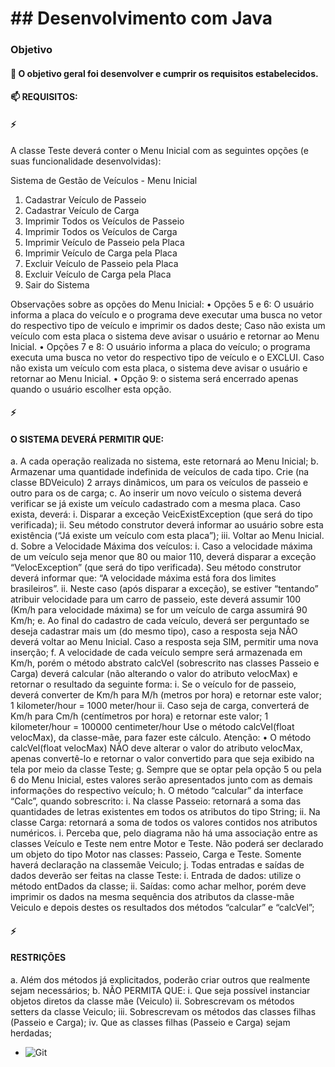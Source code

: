 # ## Desenvolvimento com Java

### Objetivo

#### 🌱 O objetivo geral foi desenvolver e cumprir os requisitos estabelecidos.

#### 📫 REQUISITOS:

#### ⚡ 
A classe Teste deverá conter o Menu Inicial com as seguintes opções (e suas
funcionalidade desenvolvidas):

Sistema de Gestão de Veículos - Menu Inicial
1. Cadastrar Veículo de Passeio
2. Cadastrar Veículo de Carga
3. Imprimir Todos os Veículos de Passeio
4. Imprimir Todos os Veículos de Carga
5. Imprimir Veículo de Passeio pela Placa
6. Imprimir Veículo de Carga pela Placa
7. Excluir Veículo de Passeio pela Placa
8. Excluir Veículo de Carga pela Placa
9. Sair do Sistema

Observações sobre as opções do Menu Inicial:
• Opções 5 e 6: O usuário informa a placa do veículo e o programa deve executar uma
busca no vetor do respectivo tipo de veículo e imprimir os dados deste; Caso não exista
um veículo com esta placa o sistema deve avisar o usuário e retornar ao Menu Inicial.
• Opções 7 e 8: O usuário informa a placa do veículo; o programa executa uma busca no
vetor do respectivo tipo de veículo e o EXCLUI. Caso não exista um veículo com esta
placa, o sistema deve avisar o usuário e retornar ao Menu Inicial.
• Opção 9: o sistema será encerrado apenas quando o usuário escolher esta opção.

#### ⚡
#### O SISTEMA DEVERÁ PERMITIR QUE:
a. A cada operação realizada no sistema, este retornará ao Menu Inicial;
b. Armazenar uma quantidade indefinida de veículos de cada tipo. Crie (na classe
BDVeiculo) 2 arrays dinâmicos, um para os veículos de passeio e outro para os
de carga;
c. Ao inserir um novo veículo o sistema deverá verificar se já existe um veículo
cadastrado com a mesma placa. Caso exista, deverá:
i. Disparar a exceção VeicExistException (que será do tipo verificada);
ii. Seu método construtor deverá informar ao usuário sobre esta
existência (“Já existe um veículo com esta placa”);
iii. Voltar ao Menu Inicial.
d. Sobre a Velocidade Máxima dos veículos:
i. Caso a velocidade máxima de um veículo seja menor que 80 ou maior
110, deverá disparar a exceção “VelocException” (que será do tipo
verificada). Seu método construtor deverá informar que: “A velocidade
máxima está fora dos limites brasileiros”.
ii. Neste caso (após disparar a exceção), se estiver “tentando” atribuir
velocidade para um carro de passeio, este deverá assumir 100 (Km/h
para velocidade máxima) se for um veículo de carga assumirá 90 Km/h;
e. Ao final do cadastro de cada veículo, deverá ser perguntado se deseja cadastrar
mais um (do mesmo tipo), caso a resposta seja NÃO deverá voltar ao Menu
Inicial. Caso a resposta seja SIM, permitir uma nova inserção;
f. A velocidade de cada veículo sempre será armazenada em Km/h, porém o
método abstrato calcVel (sobrescrito nas classes Passeio e Carga) deverá
calcular (não alterando o valor do atributo velocMax) e retornar o resultado da
seguinte forma:
i. Se o veículo for de passeio, deverá converter de Km/h para M/h (metros
por hora) e retornar este valor;
1 kilometer/hour = 1000 meter/hour
ii. Caso seja de carga, converterá de Km/h para Cm/h (centímetros por
hora) e retornar este valor;
1 kilometer/hour = 100000 centimeter/hour
Use o método calcVel(float velocMax), da classe-mãe, para fazer este cálculo.
Atenção:
• O método calcVel(float velocMax) NÃO deve alterar o valor do atributo velocMax, apenas
convertê-lo e retornar o valor convertido para que seja exibido na tela por meio da classe Teste;
g. Sempre que se optar pela opção 5 ou pela 6 do Menu Inicial, estes valores serão
apresentados junto com as demais informações do respectivo veículo;
h. O método “calcular” da interface “Calc”, quando sobrescrito:
i. Na classe Passeio: retornará a soma das quantidades de letras
existentes em todos os atributos do tipo String;
ii. Na classe Carga: retornará a soma de todos os valores contidos nos
atributos numéricos.
i. Perceba que, pelo diagrama não há uma associação entre as classes Veículo e
Teste nem entre Motor e Teste. Não poderá ser declarado um objeto do tipo
Motor nas classes: Passeio, Carga e Teste. Somente haverá declaração na classemãe Veiculo;
j. Todas entradas e saídas de dados deverão ser feitas na classe Teste:
i. Entrada de dados: utilize o método entDados da classe;
ii. Saídas: como achar melhor, porém deve imprimir os dados na mesma
sequência dos atributos da classe-mãe Veiculo e depois destes os
resultados dos métodos “calcular” e “calcVel”;

#### ⚡
#### RESTRIÇÕES
a. Além dos métodos já explicitados, poderão criar outros que realmente sejam
necessários;
b. NÃO PERMITA QUE:
i. Que seja possível instanciar objetos diretos da classe mãe (Veiculo)
ii. Sobrescrevam os métodos setters da classe Veiculo;
iii. Sobrescrevam os métodos das classes filhas (Passeio e Carga);
iv. Que as classes filhas (Passeio e Carga) sejam herdadas;


- ![Git](https://img.shields.io/badge/IntelliJ_IDEA-000000.svg?style=for-the-badge&logo=intellij-idea&logoColor=white)
